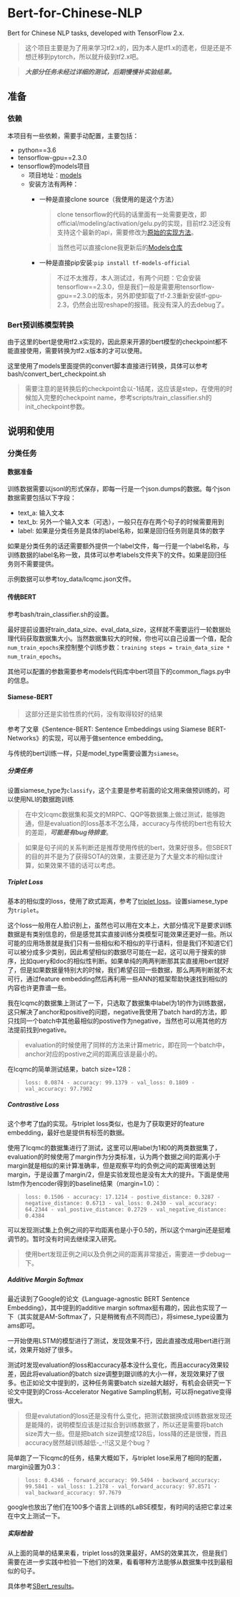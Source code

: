 # Bert-for-Chinese-NLP

Bert for Chinese NLP tasks, developed with TensorFlow 2.x.

> 这个项目主要是为了用来学习tf2.x的，因为本人是tf1.x的遗老，但是还是不想迁移到pytorch，所以就升级到tf2.x吧。

> ***大部分任务未经过详细的测试，后期慢慢补实验结果。***

## 准备

### 依赖

本项目有一些依赖，需要手动配置，主要包括：

- python==3.6
- tensorflow-gpu==2.3.0
- tensorflow的models项目
  - 项目地址：[models](https://github.com/tensorflow/models/tree/master/official)
  - 安装方法有两种：
    - 一种是直接clone source（我使用的是这个方法）
      > clone tensorflow的代码的话里面有一处需要更改，即official/modeling/activation/gelu.py的实现，目前tf2.3还没有支持这个最新的api，需要修改为[原始的实现方法](https://github.com/tensorflow/models/blob/v2.3.0/official/modeling/activations/gelu.py#L27)。
      
      > 当然也可以直接clone我更新后的[Models仓库](https://github.com/xueyouluo/models)
    - 一种是直接pip安装:`pip install tf-models-official`
      > 不过不太推荐，本人测试过，有两个问题：它会安装tensorflow==2.3.0，但是我们一般是需要用tensorflow-gpu==2.3.0的版本，另外即使卸载了tf-2.3重新安装tf-gpu-2.3，仍然会出现reshape的报错。我没有深入的去debug了。

### Bert预训练模型转换

由于这里的bert是使用tf2.x实现的，因此原来开源的bert模型的checkpoint都不能直接使用，需要转换为tf2.x版本的才可以使用。

这里使用了models里面提供的convert脚本直接进行转换，具体可以参考bash/convert_bert_checkpoint.sh

> 需要注意的是转换后的checkpoint会以-1结尾，这应该是step，在使用的时候加入完整的checkpoint name，参考scripts/train_classifier.sh的init_checkpoint参数。

## 说明和使用

### 分类任务

#### 数据准备

训练数据需要以jsonl的形式保存，即每一行是一个json.dumps的数据。每个json数据需要包括以下字段：
- text_a: 输入文本
- text_b: 另外一个输入文本（可选），一般只在存在两个句子的时候需要用到
- label: 如果是分类任务是具体的label名称，如果是回归任务则是具体的数字

如果是分类任务的话还需要额外提供一个label文件，每一行是一个label名称，与训练数据的label名称一致，具体可以参考labels文件夹下的文件。如果是回归任务则不需要提供。

示例数据可以参考toy_data/lcqmc.json文件。

#### 传统BERT

参考bash/train_classifier.sh的设置。

最好提前设置好train_data_size、eval_data_size，这样就不需要运行一轮数据处理代码获取数据集大小。当然数据集较大的时候，你也可以自己设置一个值，配合`num_train_epochs`来控制整个训练步数：`training steps = train_data_size * num_train_epochs`。

其他可以配置的参数需要参考models代码库中bert项目下的common_flags.py中的信息。

#### Siamese-BERT

> 这部分还是实验性质的代码，没有取得较好的结果

参考了文章《Sentence-BERT: Sentence Embeddings using Siamese BERT-Networks》的实现，可以用于做sentence embedding。

与传统的bert训练一样，只是model_type需要设置为`siamese`。

##### 分类任务

设置siamese_type为`classify`，这个主要是参考前面的论文用来做预训练的，可以使用NLI的数据跑训练

> 在中文lcqmc数据集和英文的MRPC、QQP等数据集上做过测试，能够跑通，但是evaluation的loss基本不怎么降，accuracy与传统的bert也有较大的差距，***可能是有bug待排查***。

> 如果是句子间的关系判断还是推荐使用传统的bert，效果好很多。但SBERT的目的并不是为了获得SOTA的效果，主要还是为了大量文本的相似度计算，如果效果不错的话可以考虑。

##### Triplet Loss

基本的相似度的loss，使用了欧式距离，参考了[triplet loss](https://www.tensorflow.org/addons/tutorials/losses_triplet)。设置siamese_type为`triplet`。

这个loss一般用在人脸识别上，虽然也可以用在文本上，大部分情况下是要求训练数据是有类别信息的，但是感觉其实直接训练分类模型可能效果还更好一些。所以可能的应用场景就是我们只有一些相似和不相似的平行语料，但是我们不知道它们可以被分成多少类别，因此希望相似的数据尽可能在一起，这可以用于搜索的排序，比如query和doc的相似性判断。如果单纯的两两判断那其实直接用bert就好了，但是如果数据量特别大的时候，我们希望召回一些数据，那么两两判断就不太可行，通过feature embedding然后再利用一些ANN的框架帮助快速找到相似的内容也许更靠谱一些。

我在lcqmc的数据集上测试了一下，只选取了数据集中label为1的作为训练数据，这只解决了anchor和positive的问题，negative我使用了batch hard的方法，即只找同一个batch中其他最相似的postive作为negative，当然也可以用其他的方法提前找到negative。

> evaluation的时候使用了同样的方法来计算metric，即在同一个batch中，anchor对应的postive之间的距离应该是最小的。

在lcqmc的简单测试结果，batch size=128：

> `loss: 0.0874 - accuracy: 99.1379 - val_loss: 0.1809 - val_accuracy: 97.7902`

##### Contrastive Loss

这个参考了[tfa](https://www.tensorflow.org/addons/api_docs/python/tfa/losses/contrastive_loss)的实现。与triplet loss类似，也是为了获取更好的feature embedding，最好也是提供有标签的数据。

使用了lcqmc的数据集进行了测试，这里可以用label为1和0的两类数据集了，evaluation的时候使用了margin作为分类标准，认为两个数据之间的距离小于margin就是相似的来计算准确率，但是观察平均的负例之间的距离很难达到margin，于是设置了margin/2，但是实验发现也是没有太大的提升。下面是使用lstm作为encoder得到的baseline结果（margin=1.0）：

> `loss: 0.1506 - accuracy: 17.1214 - postive_distance: 0.3287 - negative_distance: 0.6713 - val_loss: 0.2430 - val_accuracy: 64.2344 - val_postive_distance: 0.2729 - val_negative_distance: 0.4384`

可以发现测试集上负例之间的平均距离也是小于0.5的，所以这个margin还是挺难调节的。暂时没有时间去继续深入研究。

> 使用bert发现正例之间以及负例之间的距离非常接近，需要进一步debug一下。

##### Additive Margin Softmax

最近读到了Google的论文《Language-agnostic BERT Sentence Embedding》，其中提到的additive margin softmax挺有趣的，因此也实现了一下（其实就是AM-Softmax了，只是稍微有点不同而已），将simese_type设置为ams即可。

一开始使用LSTM的模型进行了测试，发现效果不行，因此直接改成用bert进行测试，效果开始好了很多。

测试时发现evaluation的loss和accuracy基本没什么变化，而且accuracy效果较差，因此将evaluation的batch size调整到跟训练的大小一样，发现效果好了很多。也正如论文中提到的，这种任务需要batch size越大越好，有机会会研究一下论文中提到的Cross-Accelerator Negative Sampling机制，可以将negative变得很大。

> 但是evalutation的loss还是没有什么变化，把测试数据换成训练数据发现还是能降的，说明模型应该是过拟合到训练数据了，所以还是需要将batch size弄大一些。但是把batch size调整成128后，loss降的还是很慢，而且accuracy居然越训练越低-_-!!这又是个bug？

简单跑了一下lcqmc的任务，结果大概如下，与triplet lose采用了相同的配置，margin设置为0.3：

> `loss: 0.4346 - forward_accuracy: 99.5494 - backward_accuracy: 99.5841 - val_loss: 1.2178 - val_forward_accuracy: 97.8571 - val_backward_accuracy: 97.7679`


google也放出了他们在100多个语言上训练的LaBSE模型，有时间的话把它拿过来在中文上测试一下。

##### 实际检验

从上面的简单的结果来看，triplet loss的效果最好，AMS的效果其次，但是我们需要在进一步实践中检验一下他们的效果，看看哪种方法能够从数据集中找到最相似的句子。

具体参考[SBert_results](./sbert_results.md)。